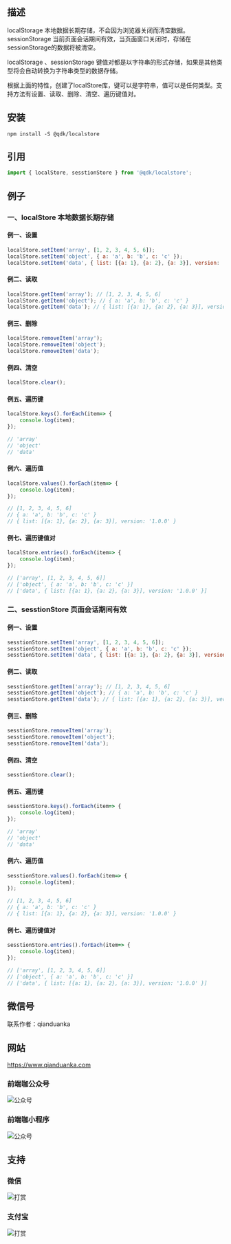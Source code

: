 ## 描述
localStorage 本地数据长期存储，不会因为浏览器关闭而清空数据。
sessionStorage 当前页面会话期间有效，当页面窗口关闭时，存储在sessionStorage的数据将被清空。

localStorage 、sessionStorage 键值对都是以字符串的形式存储，如果是其他类型将会自动转换为字符串类型的数据存储。

根据上面的特性，创建了localStore库，键可以是字符串，值可以是任何类型。支持方法有设置、读取、删除、清空、遍历键值对。

## 安装
```
npm install -S @qdk/localstore
```

## 引用
```javascript
import { localStore, sesstionStore } from '@qdk/localstore';
```


## 例子

### 一、localStore 本地数据长期存储

#### 例一、设置
```javascript
localStore.setItem('array', [1, 2, 3, 4, 5, 6]);
localStore.setItem('object', { a: 'a', b: 'b', c: 'c' });
localStore.setItem('data', { list: [{a: 1}, {a: 2}, {a: 3}], version: '1.0.0' });
```

#### 例二、读取
```javascript
localStore.getItem('array'); // [1, 2, 3, 4, 5, 6]
localStore.getItem('object'); // { a: 'a', b: 'b', c: 'c' }
localStore.getItem('data'); // { list: [{a: 1}, {a: 2}, {a: 3}], version: '1.0.0' }
```

#### 例三、删除
```javascript
localStore.removeItem('array');
localStore.removeItem('object');
localStore.removeItem('data');
```

#### 例四、清空
```javascript
localStore.clear();
```

#### 例五、遍历键
```javascript
localStore.keys().forEach(item=> {
    console.log(item);
});

// 'array'
// 'object'
// 'data'
```

#### 例六、遍历值
```javascript
localStore.values().forEach(item=> {
    console.log(item);
});

// [1, 2, 3, 4, 5, 6]
// { a: 'a', b: 'b', c: 'c' }
// { list: [{a: 1}, {a: 2}, {a: 3}], version: '1.0.0' }
```

#### 例七、遍历键值对
```javascript
localStore.entries().forEach(item=> {
    console.log(item);
});

// ['array', [1, 2, 3, 4, 5, 6]]
// ['object', { a: 'a', b: 'b', c: 'c' }]
// ['data', { list: [{a: 1}, {a: 2}, {a: 3}], version: '1.0.0' }]
```

### 二、sesstionStore 页面会话期间有效

#### 例一、设置
```javascript
sesstionStore.setItem('array', [1, 2, 3, 4, 5, 6]);
sesstionStore.setItem('object', { a: 'a', b: 'b', c: 'c' });
sesstionStore.setItem('data', { list: [{a: 1}, {a: 2}, {a: 3}], version: '1.0.0' });
```

#### 例二、读取
```javascript
sesstionStore.getItem('array'); // [1, 2, 3, 4, 5, 6]
sesstionStore.getItem('object'); // { a: 'a', b: 'b', c: 'c' }
sesstionStore.getItem('data'); // { list: [{a: 1}, {a: 2}, {a: 3}], version: '1.0.0' }
```

#### 例三、删除
```javascript
sesstionStore.removeItem('array');
sesstionStore.removeItem('object');
sesstionStore.removeItem('data');
```

#### 例四、清空
```javascript
sesstionStore.clear();
```

#### 例五、遍历键
```javascript
sesstionStore.keys().forEach(item=> {
    console.log(item);
});

// 'array'
// 'object'
// 'data'
```

#### 例六、遍历值
```javascript
sesstionStore.values().forEach(item=> {
    console.log(item);
});

// [1, 2, 3, 4, 5, 6]
// { a: 'a', b: 'b', c: 'c' }
// { list: [{a: 1}, {a: 2}, {a: 3}], version: '1.0.0' }
```

#### 例七、遍历键值对
```javascript
sesstionStore.entries().forEach(item=> {
    console.log(item);
});

// ['array', [1, 2, 3, 4, 5, 6]]
// ['object', { a: 'a', b: 'b', c: 'c' }]
// ['data', { list: [{a: 1}, {a: 2}, {a: 3}], version: '1.0.0' }]
```

## 微信号

联系作者：qianduanka

## 网站

https://www.qianduanka.com

### 前端咖公众号

![公众号](https://qianduanka.github.io/assets/images/qianduanka-gongzhonghao.jpg)

### 前端咖小程序

![公众号](https://qianduanka.github.io/assets/images/qianduanka-xiaochengxu.jpg)

## 支持

### 微信

![打赏](https://qianduanka.github.io/assets/images/wx.png)

### 支付宝

![打赏](https://qianduanka.github.io/assets/images/zfb.png)

